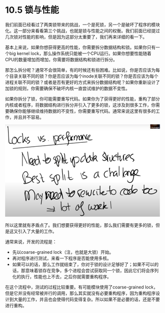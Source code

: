 # 10.5 锁与性能

我们前面已经看过了两类锁带来的挑战，一个是死锁，另一个是破坏了程序的模块化。这一部分来看看第三个挑战，也就是锁与性能之间的权衡。我们前面已经提过几次锁对性能的影响，但是因为这部分太重要了，我们再来详细的看一下。

基本上来说，如果你想获得更高的性能，你需要拆分数据结构和锁。如果你只有一个big kernel lock，那么操作系统只能被一个CPU运行。如果你想要性能随着CPU的数量增加而增加，你需要将数据结构和锁进行拆分。

那怎么拆分呢？通常不会很简单，有的时候还有些困难。比如说，你是否应该为每个目录关联不同的锁？你是否应该为每个inode关联不同的锁？你是否应该为每个进程关联不同的锁？或者是否有更好的方式来拆分数据结构呢？如果你重新设计了加锁的规则，你需要确保不破坏内核一直尝试维护的数据不变性。

如果你拆分了锁，你可能需要重写代码。如果你为了获得更好的性能，重构了部分内核或者程序，将数据结构进行拆分并引入了更多的锁，这涉及到很多工作，你需要确保你能够继续维持数据的不变性，你需要重写代码。通常来说这里有很多的工作，并且并不容易。

![](../.gitbook/assets/image%20%28503%29.png)

所以这里就有矛盾点了。我们想要获得更好的性能，那么我们需要有更多的锁，但是这又引入了大量的工作。

通常来说，开发的流程是：

* 先以coarse-grained lock（注，也就是大锁）开始。
* 再对程序进行测试，来看一下程序是否能使用多核。
* 如果可以的话，那么工作就结束了，你对于锁的设计足够好了；如果不可以的话，那意味着锁存在竞争，多个进程会尝试获取同一个锁，因此它们将会序列化的执行，性能也上不去，之后你就需要重构程序。

在这个流程中，测试的过程比较重要。有可能模块使用了coarse-grained  lock，但是它并没有经常被并行的调用，那么其实就没有必要重构程序，因为重构程序设计到大量的工作，并且也会使得代码变得复杂。所以如果不是必要的话，还是不要进行重构。



